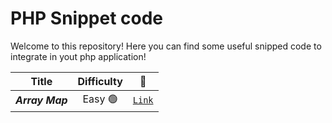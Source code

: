 # PHP Snippet code
Welcome to this repository! Here you can find some useful snipped code to integrate in yout php application!

| Title | Difficulty | 🔗 |
|:-----:|:----------:|:--:|
|***Array Map***|Easy 🟢 | [`Link`](https://github.com/LeonardoBruno98/snippet-php/blob/main/array_map.php)|
